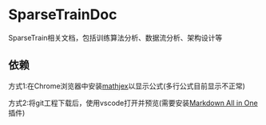 SparseTrainDoc
=================
SparseTrain相关文档，包括训练算法分析、数据流分析、架构设计等

## 依赖

方式1:在Chrome浏览器中安装[mathjex](https://chrome.google.com/webstore/detail/mathjax-plugin-for-github/ioemnmodlmafdkllaclgeombjnmnbima)以显示公式(多行公式目前显示不正常)

方式2:将git工程下载后，使用vscode打开并预览(需要安装[Markdown All in One](https://marketplace.visualstudio.com/items?itemName=yzhang.markdown-all-in-one)插件)
